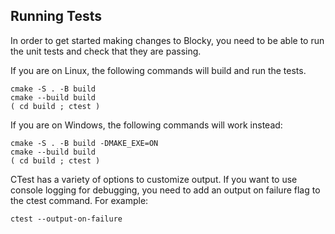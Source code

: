 ## Running Tests

In order to get started making changes to Blocky, you need to be able to run the unit tests and check that they are passing.
 
If you are on Linux, the following commands will build and run the tests.

```
cmake -S . -B build
cmake --build build
( cd build ; ctest )
```

If you are on Windows, the following commands will work instead:

```
cmake -S . -B build -DMAKE_EXE=ON
cmake --build build
( cd build ; ctest )
```

CTest has a variety of options to customize output. If you want to use console logging for debugging, you need to add an output on failure flag to the ctest command. For example:

```
ctest --output-on-failure
```
